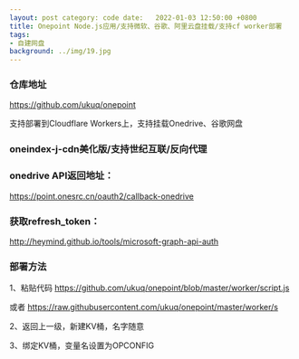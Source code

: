 ```yaml
---
layout: post category: code date:   2022-01-03 12:50:00 +0800
title: Onepoint Node.js应用/支持微软、谷歌、阿里云盘挂载/支持cf worker部署
tags:
- 自建网盘
background: ../img/19.jpg
---
```


### 仓库地址
https://github.com/ukuq/onepoint

支持部署到Cloudflare Workers上，支持挂载Onedrive、谷歌网盘


### oneindex-j-cdn美化版/支持世纪互联/反向代理

### onedrive API返回地址：
https://point.onesrc.cn/oauth2/callback-onedrive

### 获取refresh_token：
http://heymind.github.io/tools/microsoft-graph-api-auth

### 部署方法
1、粘贴代码
https://github.com/ukuq/onepoint/blob/master/worker/script.js

或者 https://raw.githubusercontent.com/ukuq/onepoint/master/worker/s

2、返回上一级，新建KV桶，名字随意

3、绑定KV桶，变量名设置为OPCONFIG